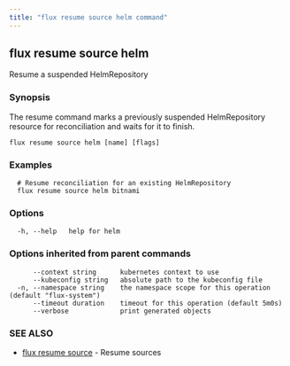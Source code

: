 ```yaml
---
title: "flux resume source helm command"
---
```

## flux resume source helm

Resume a suspended HelmRepository

### Synopsis

The resume command marks a previously suspended HelmRepository resource for reconciliation and waits for it to finish.

```
flux resume source helm [name] [flags]
```

### Examples

```
  # Resume reconciliation for an existing HelmRepository
  flux resume source helm bitnami
```

### Options

```
  -h, --help   help for helm
```

### Options inherited from parent commands

```
      --context string      kubernetes context to use
      --kubeconfig string   absolute path to the kubeconfig file
  -n, --namespace string    the namespace scope for this operation (default "flux-system")
      --timeout duration    timeout for this operation (default 5m0s)
      --verbose             print generated objects
```

### SEE ALSO

* [flux resume source](/cmd/flux_resume_source/)	 - Resume sources

